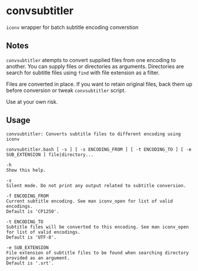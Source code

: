 # convsubtitler

`iconv` wrapper for batch subtitle encoding converstion

## Notes

`convsubtitler` atempts to convert supplied files from one encoding to another. You can supply files or directories as arguments. Directories are search for subtitle files using `find` with file extension as a filter.

Files are converted in place. If you want to retain original files, back them up before conversion or tweak `convsubtitler` script.

Use at your own risk.

## Usage
	
	convsubtitler: Converts subtitle files to different encoding using iconv
	
	convsubtitler.bash [ -s ] [ -s ENCODING_FROM ] [ -t ENCODING_TO ] [ -e SUB_EXTENSION ] file|directory...
	
	-h  
	Show this help.
	    
	-s 
	Silent mode. Do not print any output related to subtitle conversion.
	    
	-f ENCODING_FROM
	Current subtitle encoding. See man iconv_open for list of valid encodings.
	Default is 'CP1250'.
	
	-t ENCODING_TO
	Subtitle files will be converted to this encoding. See man iconv_open for list of valid encodings.
	Default is 'UTF-8'.
	    
	-e SUB_EXTENSION
	File extension of subtitle files to be found when searching directory provided as an argument.
	Default is '.srt'.